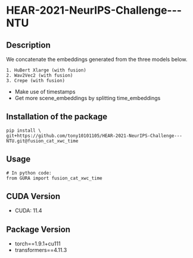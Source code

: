 # HEAR-2021-NeurIPS-Challenge---NTU

## Description

We concatenate the embeddings generated from the three models below.
```
1. HuBert Xlarge (with fusion)
2. Wav2Vec2 (with fusion)
3. Crepe (with fusion)
```
* Make use of timestamps
* Get more scene_embeddings by splitting time_embeddings
## Installation of the package

```shell
pip install \
git+https://github.com/tony10101105/HEAR-2021-NeurIPS-Challenge---NTU.git@fusion_cat_xwc_time
```

## Usage

```python3
# In python code:
from GURA import fusion_cat_xwc_time
```
## CUDA Version

* CUDA: 11.4

## Package Version

* torch==1.9.1+cu111
* transformers==4.11.3
